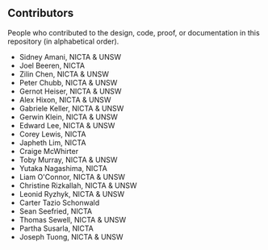 Contributors
------------

People who contributed to the design, code, proof, or documentation in this
repository (in alphabetical order).

* Sidney Amani, NICTA & UNSW
* Joel Beeren, NICTA
* Zilin Chen, NICTA & UNSW
* Peter Chubb, NICTA & UNSW
* Gernot Heiser, NICTA & UNSW
* Alex Hixon, NICTA & UNSW
* Gabriele Keller, NICTA & UNSW
* Gerwin Klein, NICTA & UNSW
* Edward Lee, NICTA & UNSW
* Corey Lewis, NICTA
* Japheth Lim, NICTA
* Craige McWhirter
* Toby Murray, NICTA & UNSW
* Yutaka Nagashima, NICTA
* Liam O'Connor, NICTA & UNSW
* Christine Rizkallah, NICTA & UNSW
* Leonid Ryzhyk, NICTA & UNSW
* Carter Tazio Schonwald
* Sean Seefried, NICTA
* Thomas Sewell, NICTA & UNSW
* Partha Susarla, NICTA
* Joseph Tuong, NICTA & UNSW

